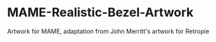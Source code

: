 # MAME-Realistic-Bezel-Artwork
Artwork for MAME, adaptation from John Merritt's artwork for Retropie
